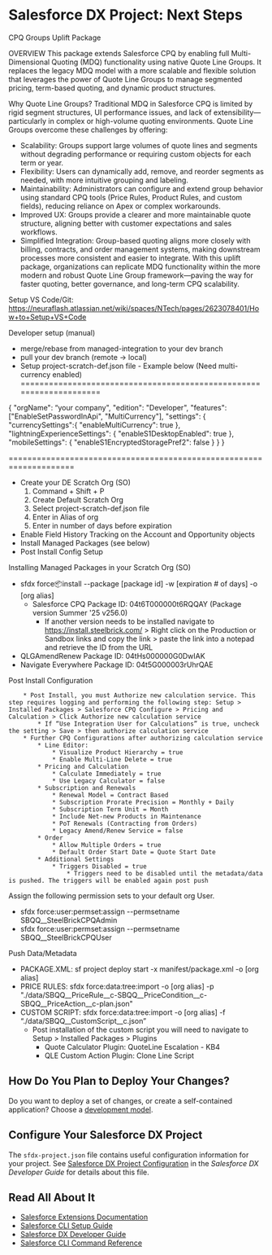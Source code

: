 # Salesforce DX Project: Next Steps

CPQ Groups Uplift Package

OVERVIEW
This package extends Salesforce CPQ by enabling full Multi-Dimensional Quoting (MDQ) functionality using native Quote Line Groups. It replaces the legacy MDQ model with a more scalable and flexible solution that leverages the power of Quote Line Groups to manage segmented pricing, term-based quoting, and dynamic product structures.

Why Quote Line Groups? Traditional MDQ in Salesforce CPQ is limited by rigid segment structures, UI performance issues, and lack of extensibility—particularly in complex or high-volume quoting environments. Quote Line Groups overcome these challenges by offering:
* Scalability: Groups support large volumes of quote lines and segments without degrading performance or requiring custom objects for each term or year.
* Flexibility: Users can dynamically add, remove, and reorder segments as needed, with more intuitive grouping and labeling.
* Maintainability: Administrators can configure and extend group behavior using standard CPQ tools (Price Rules, Product Rules, and custom fields), reducing reliance on Apex or complex workarounds.
* Improved UX: Groups provide a clearer and more maintainable quote structure, aligning better with customer expectations and sales workflows.
* Simplified Integration: Group-based quoting aligns more closely with billing, contracts, and order management systems, making downstream processes more consistent and easier to integrate.
With this uplift package, organizations can replicate MDQ functionality within the more modern and robust Quote Line Group framework—paving the way for faster quoting, better governance, and long-term CPQ scalability.

Setup VS Code/Git: https://neuraflash.atlassian.net/wiki/spaces/NTech/pages/2623078401/How+to+Setup+VS+Code 

Developer setup (manual)

* merge/rebase from managed-integration to your dev branch
* pull your dev branch (remote -> local)
* Setup project-scratch-def.json file - Example below (Need multi-currency enabled)
====================================================================

{
  "orgName": “your company",
  "edition": "Developer",
  "features": ["EnableSetPasswordInApi", "MultiCurrency"],
  "settings": {
  "currencySettings":{
      "enableMultiCurrency": true
    },
  "lightningExperienceSettings": {
      "enableS1DesktopEnabled": true
    },
    "mobileSettings": {
      "enableS1EncryptedStoragePref2": false
    }
  }
}

====================================================================
* Create your DE Scratch Org (SO)
    1. Command + Shift + P
    2. Create Default Scratch Org
    3. Select project-scratch-def.json file
    4. Enter in Alias of org
    5. Enter in number of days before expiration
* Enable Field History Tracking on the Account and Opportunity objects
* Install Managed Packages (see below)
* Post Install Config Setup

Installing Managed Packages in your Scratch Org (SO)
* sfdx force:package:install --package [package id] -w [expiration # of days] -o [org alias]
    * Salesforce CPQ Package ID: 04t6T000000t6RQQAY (Package version Summer '25 v256.0)
        * If another version needs to be installed navigate to https://install.steelbrick.com/ > Right click on the Production or Sandbox links and copy the link > paste the link into a notepad and retrieve the ID from the URL
* QLGAmendRenew Package ID: 04tHs000000G0DwIAK
* Navigate Everywhere Package ID: 04t5G000003rUhrQAE

Post Install Configuration
        
        * Post Install, you must Authorize new calculation service. This step requires logging and performing the following step: Setup > Installed Packages > Salesforce CPQ Configure > Pricing and Calculation > Click Authorize new calculation service
            * If “Use Integration User for Calculations” is true, uncheck the setting > Save > then authorize calculation service
        * Further CPQ Configurations after authorizing calculation service
            * Line Editor:
                * Visualize Product Hierarchy = true
                * Enable Multi-Line Delete = true
            * Pricing and Calculation
                * Calculate Immediately = true
                * Use Legacy Calculator = false
            * Subscription and Renewals
                * Renewal Model = Contract Based
                * Subscription Prorate Precision = Monthly + Daily
                * Subscription Term Unit = Month
                * Include Net-new Products in Maintenance
                * PoT Renewals (Contracting from Orders)
                * Legacy Amend/Renew Service = false
            * Order
                * Allow Multiple Orders = true
                * Default Order Start Date = Quote Start Date
            * Additional Settings
                * Triggers Disabled = true 
                    * Triggers need to be disabled until the metadata/data is pushed. The triggers will be enabled again post push

Assign the following permission sets to your default org User.
* sfdx force:user:permset:assign --permsetname SBQQ__SteelBrickCPQAdmin
* sfdx force:user:permset:assign --permsetname SBQQ__SteelBrickCPQUser

Push Data/Metadata
* PACKAGE.XML: sf project deploy start -x manifest/package.xml -o [org alias]   
* PRICE RULES: sfdx force:data:tree:import -o [org alias] -p "./data/SBQQ__PriceRule__c-SBQQ__PriceCondition__c-SBQQ__PriceAction__c-plan.json" 
* CUSTOM SCRIPT: sfdx force:data:tree:import -o [org alias] -f “./data/SBQQ__CustomScript__c.json”   
    * Post installation of the custom script you will need to navigate to Setup > Installed Packages > Plugins
        * Quote Calculator Plugin: QuoteLine Escalation - KB4
        * QLE Custom Action Plugin: Clone Line Script   

## How Do You Plan to Deploy Your Changes?

Do you want to deploy a set of changes, or create a self-contained application? Choose a [development model](https://developer.salesforce.com/tools/vscode/en/user-guide/development-models).

## Configure Your Salesforce DX Project

The `sfdx-project.json` file contains useful configuration information for your project. See [Salesforce DX Project Configuration](https://developer.salesforce.com/docs/atlas.en-us.sfdx_dev.meta/sfdx_dev/sfdx_dev_ws_config.htm) in the _Salesforce DX Developer Guide_ for details about this file.

## Read All About It

- [Salesforce Extensions Documentation](https://developer.salesforce.com/tools/vscode/)
- [Salesforce CLI Setup Guide](https://developer.salesforce.com/docs/atlas.en-us.sfdx_setup.meta/sfdx_setup/sfdx_setup_intro.htm)
- [Salesforce DX Developer Guide](https://developer.salesforce.com/docs/atlas.en-us.sfdx_dev.meta/sfdx_dev/sfdx_dev_intro.htm)
- [Salesforce CLI Command Reference](https://developer.salesforce.com/docs/atlas.en-us.sfdx_cli_reference.meta/sfdx_cli_reference/cli_reference.htm)
